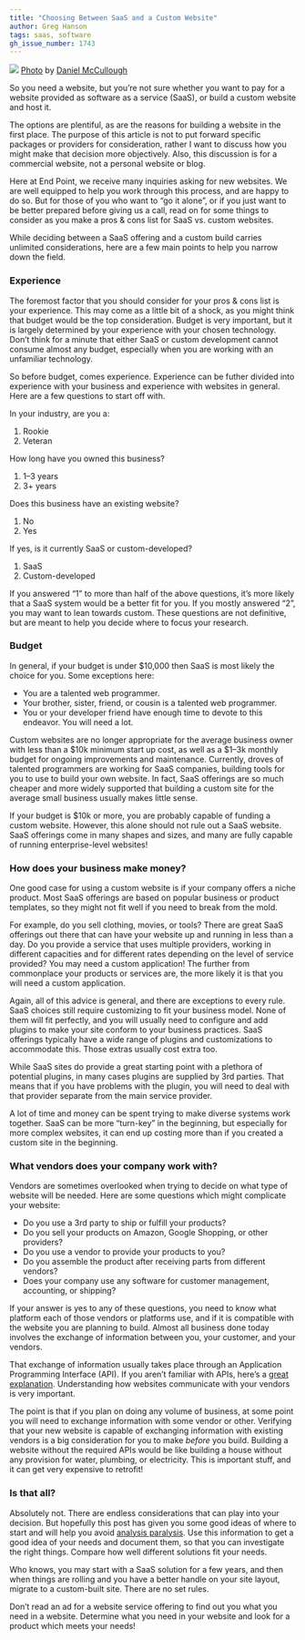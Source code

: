 ```yaml
---
title: "Choosing Between SaaS and a Custom Website"
author: Greg Hanson
tags: saas, software
gh_issue_number: 1743
---
```


![](/blog/2021/05/18/choosing-between-saas-and-custom-website/drafting.jpg)
[Photo](https://unsplash.com/photos/-FPFq_trr2Y) by [Daniel McCullough](https://unsplash.com/@d_mccullough)

So you need a website, but you’re not sure whether you want to pay for a website provided as software as a service (SaaS), or build a custom website and host it.

The options are plentiful, as are the reasons for building a website in the first place. The purpose of this article is not to put forward specific packages or providers for consideration, rather I want to discuss how you might make that decision more objectively. Also, this discussion is for a commercial website, not a personal website or blog.

Here at End Point, we receive many inquiries asking for new websites. We are well equipped to help you work through this process, and are happy to do so. But for those of you who want to “go it alone”, or if you just want to be better prepared before giving us a call, read on for some things to consider as you make a pros &amp; ​cons list for SaaS vs. custom websites.

While deciding between a SaaS offering and a custom build carries unlimited considerations, here are a few main points to help you narrow down the field.

### Experience

The foremost factor that you should consider for your pros &amp; cons list is your experience. This may come as a little bit of a shock, as you might think that budget would be the top consideration. Budget is very important, but it is largely determined by your experience with your chosen technology. Don’t think for a minute that either SaaS or custom development cannot consume almost any budget, especially when you are working with an unfamiliar technology.

So before budget, comes experience. Experience can be futher divided into experience with your business and experience with websites in general. Here are a few questions to start off with.

In your industry, are you a:

1. Rookie
2. Veteran

How long have you owned this business?

1. 1–3 years
2. 3+ years

Does this business have an existing website?

1. No
2. Yes

If yes, is it currently SaaS or custom-developed?

1. SaaS
2. Custom-developed

If you answered “1” to more than half of the above questions, it’s more likely that a SaaS system would be a better fit for you. If you mostly answered “2”, you may want to lean towards custom. These questions are not definitive, but are meant to help you decide where to focus your research.

### Budget

In general, if your budget is under $10,000 then SaaS is most likely the choice for you. Some exceptions here:

- You are a talented web programmer.
- Your brother, sister, friend, or cousin is a talented web programmer.
- You or your developer friend have enough time to devote to this endeavor. You will need a lot.

Custom websites are no longer appropriate for the average business owner with less than a $10k minimum start up cost, as well as a $1–3k monthly budget for ongoing improvements and maintenance. Currently, droves of talented programmers are working for SaaS companies, building tools for you to use to build your own website. In fact, SaaS offerings are so much cheaper and more widely supported that building a custom site for the average small business usually makes little sense.

If your budget is $10k or more, you are probably capable of funding a custom website. However, this alone should not rule out a SaaS website. SaaS offerings come in many shapes and sizes, and many are fully capable of running enterprise-level websites!

### How does your business make money?

One good case for using a custom website is if your company offers a niche product. Most SaaS offerings are based on popular business or product templates, so they might not fit well if you need to break from the mold.

For example, do you sell clothing, movies, or tools? There are great SaaS offerings out there that can have your website up and running in less than a day. Do you provide a service that uses multiple providers, working in different capacities and for different rates depending on the level of service provided? You may need a custom application! The further from commonplace your products or services are, the more likely it is that you will need a custom application.

Again, all of this advice is general, and there are exceptions to every rule. SaaS choices still require customizing to fit your business model. None of them will fit perfectly, and you will usually need to configure and add plugins to make your site conform to your business practices. SaaS offerings typically have a wide range of plugins and customizations to accommodate this. Those extras usually cost extra too.

While SaaS sites do provide a great starting point with a plethora of potential plugins, in many cases plugins are supplied by 3rd parties. That means that if you have problems with the plugin, you will need to deal with that provider separate from the main service provider.

A lot of time and money can be spent trying to make diverse systems work together. SaaS can be more “turn-key” in the beginning, but especially for more complex websites, it can end up costing more than if you created a custom site in the beginning.

### What vendors does your company work with?

Vendors are sometimes overlooked when trying to decide on what type of website will be needed. Here are some questions which might complicate your website:

- Do you use a 3rd party to ship or fulfill your products?
- Do you sell your products on Amazon, Google Shopping, or other providers?
- Do you use a vendor to provide your products to you?
- Do you assemble the product after receiving parts from different vendors?
- Does your company use any software for customer management, accounting, or shipping?

If your answer is yes to any of these questions, you need to know what platform each of those vendors or platforms use, and if it is compatible with the website you are planning to build. Almost all business done today involves the exchange of information between you, your customer, and your vendors.

That exchange of information usually takes place through an Application Programming Interface (API). If you aren’t familiar with APIs, here’s a [great explanation](https://www.freecodecamp.org/news/what-is-an-api-in-english-please-b880a3214a82/). Understanding how websites communicate with your vendors is very important.

The point is that if you plan on doing any volume of business, at some point you will need to exchange information with some vendor or other. Verifying that your new website is capable of exchanging information with existing vendors is a big consideration for you to make *before* you build. Building a website without the required APIs would be like building a house without any provision for water, plumbing, or electricity. This is important stuff, and it can get very expensive to retrofit!

### Is that all?

Absolutely not. There are endless considerations that can play into your decision. But hopefully this post has given you some good ideas of where to start and will help you avoid [analysis paralysis](https://en.wikipedia.org/wiki/Analysis_paralysis). Use this information to get a good idea of your needs and document them, so that you can investigate the right things. Compare how well different solutions fit your needs.

Who knows, you may start with a SaaS solution for a few years, and then when things are rolling and you have a better handle on your site layout, migrate to a custom-built site. There are no set rules.

Don’t read an ad for a website service offering to find out you what you need in a website. Determine what you need in your website and look for a product which meets your needs!
